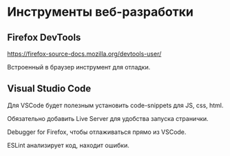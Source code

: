 # Инструменты веб-разработки

## Firefox DevTools 

https://firefox-source-docs.mozilla.org/devtools-user/

Встроенный в  браузер инструмент для отладки.

## Visual Studio Code

Для VSCode будет полезным установить code-snippets для JS, css, html.

Обязательно добавить Live Server для удобства запуска странички.

Debugger for Firefox, чтобы отлаживаться прямо из VSCode.

ESLint анализирует код, находит ошибки.
